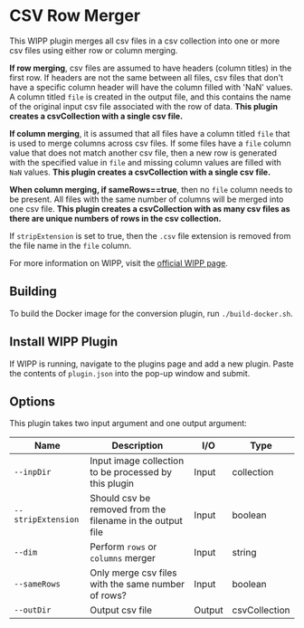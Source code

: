 # CSV Row Merger

This WIPP plugin merges all csv files in a csv collection into one or more csv files using either row or column merging.

**If row merging**, csv files are assumed to have headers (column titles) in the first row. If headers are not the same between all files, csv files that don't have a specific column header will have the column filled with 'NaN' values. A column titled `file` is created in the output file, and this contains the name of the original input csv file associated with the row of data. **This plugin creates a csvCollection with a single csv file.**

**If column merging**, it is assumed that all files have a column titled `file` that is used to merge columns across csv files. If some files have a `file` column value that does not match another csv file, then a new row is generated with the specified value in `file` and missing column values are filled with `NaN` values. **This plugin creates a csvCollection with a single csv file.**

**When column merging, if sameRows==true**, then no `file` column needs to be present. All files with the same number of columns will be merged into one csv file. **This plugin creates a csvCollection with as many csv files as there are unique numbers of rows in the csv collection.**

If `stripExtension` is set to true, then the `.csv` file extension is removed from the file name in the `file` column.

For more information on WIPP, visit the [official WIPP page](https://isg.nist.gov/deepzoomweb/software/wipp).

## Building

To build the Docker image for the conversion plugin, run
`./build-docker.sh`.

## Install WIPP Plugin

If WIPP is running, navigate to the plugins page and add a new plugin. Paste the contents of `plugin.json` into the pop-up window and submit.

## Options

This plugin takes two input argument and one output argument:

| Name               | Description                                                | I/O    | Type          |
|--------------------|------------------------------------------------------------|--------|---------------|
| `--inpDir`         | Input image collection to be processed by this plugin      | Input  | collection    |
| `--stripExtension` | Should csv be removed from the filename in the output file | Input  | boolean       |
| `--dim`            | Perform `rows` or `columns` merger                         | Input  | string        |
| `--sameRows`       | Only merge csv files with the same number of rows?         | Input  | boolean       |
| `--outDir`         | Output csv file                                            | Output | csvCollection |
